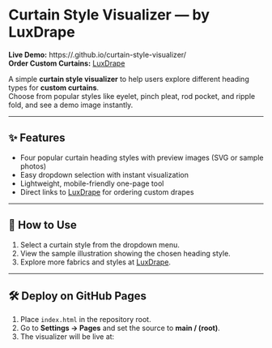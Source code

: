 # Curtain Style Visualizer — by LuxDrape

**Live Demo:** https://<your-username>.github.io/curtain-style-visualizer/  
**Order Custom Curtains:** [LuxDrape](https://luxdrape.com/)

A simple **curtain style visualizer** to help users explore different heading types for **custom curtains**.  
Choose from popular styles like eyelet, pinch pleat, rod pocket, and ripple fold, and see a demo image instantly.  

---

## ✨ Features
- Four popular curtain heading styles with preview images (SVG or sample photos)  
- Easy dropdown selection with instant visualization  
- Lightweight, mobile-friendly one-page tool  
- Direct links to [LuxDrape](https://luxdrape.com/) for ordering custom drapes  

---

## 🚀 How to Use
1. Select a curtain style from the dropdown menu.  
2. View the sample illustration showing the chosen heading style.  
3. Explore more fabrics and styles at [LuxDrape](https://luxdrape.com/).  

---

## 🛠 Deploy on GitHub Pages
1. Place `index.html` in the repository root.  
2. Go to **Settings → Pages** and set the source to **main / (root)**.  
3. The visualizer will be live at:  
